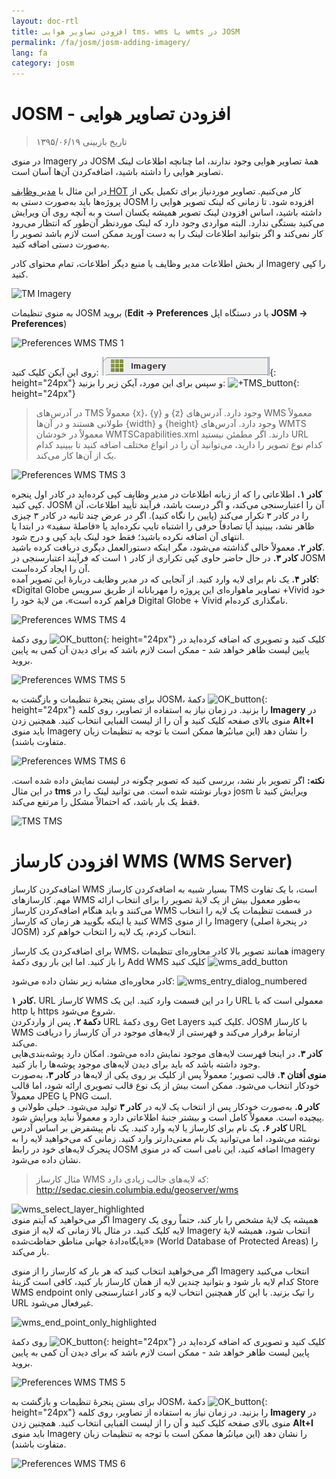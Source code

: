 ```yaml
---
layout: doc-rtl
title: افزودن تصاویر هوایی tms،‏ wms یا wmts در JOSM
permalink: /fa/josm/josm-adding-imagery/
lang: fa
category: josm
---
```


JOSM - افزودن تصاویر هوایی
================

> تاریخ بازبینی ۱۳۹۵/۰۶/۱۹  

در منوی Imagery در JOSM همهٔ تصاویر هوایی وجود ندارند، اما چنانچه اطلاعات لینک تصاویر هوایی را داشته باشید، اضافه‌کردن آن‌ها آسان است.  

در این مثال با [مدیر وظایف HOT](http://tasks.hotosm.org/) کار می‌کنیم. تصاویر موردنیاز برای تکمیل یکی از پروژه‌ها باید به‌صورت دستی به JOSM افزوده شود. تا زمانی که لینک تصویر هوایی را داشته باشید، اساس افزودن لینک تصویر همیشه یکسان است و به آنچه روی آن ویرایش می‌کنید بستگی ندارد. البته مواردی وجود دارد که لینک موردنظر آن‌طور که انتظار می‌رود کار نمی‌کند و اگر بتوانید اطلاعات لینک را به دست آورید ممکن است لازم باشد تصویر را به‌صورت دستی اضافه کنید.  

از بخش اطلاعات مدیر وظایف یا منبع دیگر اطلاعات، تمام محتوای کادر Imagery را کپی کنید.  

![TM Imagery][]

به منوی تنظیمات JOSM بروید (**Edit ->‏ Preferences** یا در دستگاه اپل **JOSM ->‏ Preferences**)  

![Preferences WMS TMS 1][]

روی این آیکن کلیک کنید: ![WMS_TMS_button][]{: height="24px"} و سپس برای این مورد، آیکن زیر را بزنید:  ![+TMS_button][]{: height="24px"}  

> در آدرس‌های TMS معمولاً {x}، {y} و {z} وجود دارد. آدرس‌های WMS معمولاً طولانی هستند و در آن‌ها {width} و {height} وجود دارد. آدرس‌های WMTS معمولاً در خودشان WMTSCapabilities.xml دارند. اگر مطمئن نیستید URL کدام نوع تصویر را دارید، می‌توانید آن را در انواع مختلف اضافه کنید تا ببینید کدام یک از آن‌ها کار می‌کند.  

![Preferences WMS TMS 3][]

**کادر ۱.** اطلاعاتی را که از زبانه اطلاعات در مدیر وظایف کپی کرده‌اید در کادر اول پنجره کپی کنید. JOSM آن را اعتبارسنجی می‌کند، و اگر درست باشد، فرآیند تأیید اطلاعات، آن را در کادر ۳ تکرار می‌کند (پایین را نگاه کنید). اگر در عرض چند ثانیه در کادر ۳ چیزی ظاهر نشد، ببینید آیا تصادفاً حرفی را اشتباه تایپ نکرده‌اید یا «فاصلهٔ سفید» در ابتدا یا انتهای آن اضافه نکرده باشید؛ فقط خود لینک باید کپی و درج شود.  
**کادر ۲.** معمولاً خالی گذاشته می‌شود، مگر اینکه دستورالعمل دیگری دریافت کرده باشید.  
**کادر ۳.** در حال حاضر حاوی کپی تکراری از کادر ۱ است که فرآیند اعتبارسنجی در JOSM آن را ایجاد کرده‌است.  
**کادر ۴.** یک نام برای لایه وارد کنید. از آنجایی که در مدیر وظایف دربارهٔ این تصویر آمده: «Digital Globe تصاویر ماهواره‌ای این پروژه را مهربانانه از طریق سرویس ‎+Vivid خود فراهم کرده است»، من لایهٔ خود را Digital Globe + Vivid نامگذاری کرده‌ام.  

![Preferences WMS TMS 4][]

روی دکمهٔ  ![OK_button][]{: height="24px"} کلیک کنید و تصویری که اضافه کرده‌اید در پایین لیست ظاهر خواهد شد - ممکن است لازم باشد که برای دیدن آن کمی به پایین بروید.  

![Preferences WMS TMS 5][]

برای بستن پنجرهٔ تنظیمات و بازگشت به JOSM، دکمهٔ ![OK_button][]{: height="24px"} را بزنید. در زمان نیاز به استفاده از تصاویر، روی کلمه **Imagery** در منوی بالای صفحه کلیک کنید و آن را از لیست الفبایی انتخاب کنید. همچنین زدن **Alt+I** باید منوی Imagery را نشان دهد (این میانبُرها ممکن است با توجه به تنظیمات زبان متفاوت باشند).  

![Preferences WMS TMS 6][]

**نکته:** اگر تصویر بار نشد، بررسی کنید که تصویر چگونه در لیست نمایش داده شده است. در این مثال **tms** دوبار نوشته شده است. می توانید لینک را در josm ویرایش کنید تا فقط یک بار باشد، که احتمالاً مشکل را مرتفع می‌کند.

![TMS TMS][]

افزودن کارساز WMS ‏(WMS Server)
===========

اضافه‌کردن کارساز WMS بسیار شبیه به اضافه‌کردن کارساز TMS است، با یک تفاوت مهم. کارسازهای WMS به‌طور معمول بیش از یک لایهٔ تصویر را برای انتخاب ارائه می‌کنند و باید هنگام اضافه‌کردن کارساز WMS در قسمت تنظیمات یک لایه را انتخاب کنید یا اینکه بگویید هر زمان که کارساز WMS را از منوی Imagery (در پنجرهٔ اصلی JOSM) انتخاب کردم، یک لایه را انتخاب خواهم کرد.

برای اضافه‌کردن یک کارساز WMS، همانند تصویر بالا کادر محاوره‌ای تنظیمات imagery را باز کنید. اما این بار روی دکمهٔ Add WMS کلیک کنید ![wms_add_button][]

کادر محاوره‌ای مشابه زیر نشان داده می‌شود:
![wms_entry_dialog_numbered][]

**کادر ۱.** URL کارساز WMS را در این قسمت وارد کنید. این یک URL معمولی است که با http یا https شروع می‌شود.  
**دکمهٔ ۲.** پس از واردکردن URL روی دکمهٔ Get Layers کلیک کنید. JOSM با کارساز WMS ارتباط برقرار می‌کند و فهرستی از لایه‌های موجود در آن کارساز را دریافت می‌کند.  
**کادر ۳.** در اینجا فهرست لایه‌های موجود نمایش داده می‌شود. امکان دارد پوشه‌بندی‌هایی وجود داشته باشد که باید برای دیدن لایه‌های موجود پوشه‌ها را باز کنید.  
**منوی اُفتان ۴.** قالب تصویر؛ معمولاً پس از کلیک بر روی یکی از لایه‌ها در **کادر ۳**، به‌صورت خودکار انتخاب می‌شود. ممکن است بیش از یک نوع قالب تصویری ارائه شود، اما قالب معمولاً JPEG یا PNG است.  
**کادر ۵.** به‌صورت خودکار پس از انتخاب یک لایه در **کادر ۳** تولید می‌شود. خیلی طولانی و پیچیده است. معمولاً کامل است و بیشتر جنبهٔ اطلاعاتی دارد و معمولاً نباید ویرایش شود.  
**کادر ۶.** یک نام برای کارساز یا لایه وارد کنید. یک نام پیشفرض بر اساس آدرس URL نوشته می‌شود، اما می‌توانید یک نام معنی‌دارتر وارد کنید. زمانی که می‌خواهید لایه را به پنجرک لایه‌های خود در رابط JOSM اضافه کنید، این نامی است که در منوی Imagery نشان داده می‌شود.  

> مثال کارساز WMS که لایه‌های جالب زیادی دارد: http://sedac.ciesin.columbia.edu/geoserver/wms  

![wms_select_layer_highlighted][]  
اگر می‌خواهید که آیتم منوی Imagery همیشه یک لایهٔ مشخص را بار کند، حتماً روی یک لایه کلیک کنید. در مثال بالا زمانی که لایه از منوی Imagery  انتخاب شود، همیشه لایهٔ «پایگاه‌دادهٔ جهانی مناطق حفاظت‌شده» (World Database of Protected Areas) را بار می‌کند.

اگر می‌خواهید انتخاب کنید که هر بار که کارساز را از منوی Imagery انتخاب می‌کنید کدام لایه بار شود و بتوانید چندین لایه از همان کارساز بار کنید، کافی است گزینهٔ Store WMS endpoint only را تیک بزنید. با این کار همچنین انتخاب لایه و کادر اعتبارسنجی URL غیرفعال می‌شود.

![wms_end_point_only_highlighted][]  

روی دکمهٔ  ![OK_button][]{: height="24px"} کلیک کنید و تصویری که اضافه کرده‌اید در پایین لیست ظاهر خواهد شد - ممکن است لازم باشد که برای دیدن آن کمی به پایین بروید.  

![Preferences WMS TMS 5][]

برای بستن پنجرهٔ تنظیمات و بازگشت به JOSM، دکمهٔ ![OK_button][]{: height="24px"} را بزنید. در زمان نیاز به استفاده از تصاویر، روی کلمه **Imagery** در منوی بالای صفحه کلیک کنید و آن را از لیست الفبایی انتخاب کنید. همچنین زدن **Alt+I** باید منوی Imagery را نشان دهد (این میانبُرها ممکن است با توجه به تنظیمات زبان متفاوت باشند).  

![Preferences WMS TMS 6][]

[Preferences WMS TMS 1]: /images/josm/JOSM_TMS_1.png
[TM Imagery]: /images/josm/JOSM_TMS_2.png
[WMS_TMS_button]: /images/josm/josm_preferences-wms-tms.png
[+TMS_button]: /images/josm/+TMS.png
[OK_button]: /images/josm/josm_OK_button.png
[Preferences WMS TMS 3]: /images/josm/JOSM_TMS_3.png
[Preferences WMS TMS 4]: /images/josm/JOSM_TMS_4.png
[Preferences WMS TMS 5]: /images/josm/JOSM_TMS_5.png
[Preferences WMS TMS 6]: /images/josm/JOSM_TMS_6.png
[TMS TMS]: /images/josm/JOSM_TMS_TMS.png
[wms_add_button]: /images/josm/wms_add_button.jpg
[wms_select_layer_highlight]: /images/josm/wms_select_layer_highlight.jpg
[wms_entry_dialog_numbered]: /images/josm/wms_entry_dialog_numbered.jpg
[wms_end_point_only_highlighted]: /images/josm/wms_end_point_only_highlighted.jpg
[wms_select_layer_highlighted]: /images/josm/wms_select_layer_highlighted.jpg